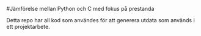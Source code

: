 #Jämförelse mellan Python och C med fokus på prestanda

Detta repo har all kod som användes för att generera utdata som används i ett projektarbete.
